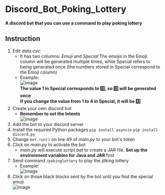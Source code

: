 # Discord_Bot_Poking_Lottery
**A discord bot that you can use a command to play poking lottery**

## Instruction
1. Edit *data.csv*:
   * It has two columns:
     *Emoji* and *Special*
      The emojis in the Emoji column will be generated multiple times, while Special refers to being generated once (the         numbers stored in Special correspond to the Emoji column)
   * Example:  
      ![image](https://github.com/hangjeff/Discord_Bot_Poking_Lottery/assets/163969474/d90186a8-3958-48f0-a384-ed0399561a0b)  
        **The value 1 in Special corresponds to :zero:, so :zero: will be generated once**  
        **If you change the value from 1 to 4 in Special, it will be :three:**
2. Create your own discord bot
   * **Remember to set the Intents**  
     ![image](https://github.com/hangjeff/Discord_Bot_Poking_Lottery/assets/163969474/8a449f12-2fb8-4499-b4e9-fec219c18e85)
3.  Add the bot to your discord server
4. Install the required Python packages
   ``pip install asyncio``
   ``pip install discord.py``
5. Change ``bot.run()`` on line 49 of *main.py* to your bot's token
6. Click on *main.py* to activate the bot
   * *main.py* will execute *script.bat* to create a JAR file. **Set up the environment variables for Java and JAR** first
7. Send command ``/pokinglottery`` to play the plking lottery
   * Example:  
      ![image](https://github.com/hangjeff/Discord_Bot_Poking_Lottery/assets/163969474/821e1b67-2402-4328-b9d2-bf2a8a715b80)
8. Click on those black blocks sent by the bot until you find the special emoji  
 ![image](https://github.com/hangjeff/Discord_Bot_Poking_Lottery/assets/163969474/8b574b49-d139-44b3-b95b-438aea758081)

